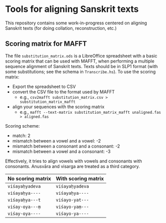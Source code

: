 # Tools for aligning Sanskrit texts

This repository contains some work-in-progress centered on aligning Sanskrit texts (for doing collation, reconstruction, etc.)

## Scoring matrix for MAFFT

The file `substitution_matrix.ods` is a LibreOffice spreadsheet with a basic scoring matrix that can be used with MAFFT, when performing a multiple sequence alignment of Sanskrit texts. Texts should be in SLP1 format (with some substitutions; see the schema in `Transcribe.hs`). To use the scoring matrix:

* Export the spreadsheet to CSV
* convert the CSV file to the format used by MAFFT
  * e.g., `csv2mafft substitution_matrix.csv > substitution_matrix_mafft`
* align your sequences with the scoring matrix
  * e.g., `mafft --text-matrix substitution_matrix_mafft unaligned.fas > aligned.fas`

Scoring scheme:
    
* match: 2
* mismatch between a vowel and a vowel: -2
* mismatch between a consonant and a consonant: -2
* mismatch between a vowel and a consonant: -3

Effectively, it tries to align vowels with vowels and consonants with consonants. Anusvāra and visarga are treated as a third category.

| No scoring matrix  | With scoring matrix |
| ------------------ | ------------------- |
| `viśayaḥyadeva`    | `viśayaḥyadeva`     |
| `viśayaḥya----`    | `viśayaḥya----`     |
| `viśayaḥya---t`    | `viśayo-yat---`     |
| `viśay-oya---ṃ `   | `viśayo-yaṃ---`     |
| `viśay-oya----`    | `viśayo-ya----`     |
